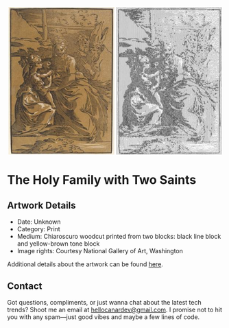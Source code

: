 <html>

<div align="center">
    <img width="49%" src="artwork.jpg" alt="artwork"/>
    <img width="49%" src="ascii_artwork.jpg" alt="artwork ASCII"/>
</div>

# The Holy Family with Two Saints

## Artwork Details

- Date: Unknown
- Category: Print
- Medium: Chiaroscuro woodcut printed from two blocks: black line block and yellow-brown tone block
- Image rights: Courtesy National Gallery of Art, Washington

Additional details about the artwork can be found [here](https://www.artsy.net/artwork/antonio-da-trento-after-parmigianino-the-holy-family-with-two-saints-1).

## Contact

Got questions, compliments, or just wanna chat about the latest tech trends? Shoot me an email
at [hellocanardev@gmail.com](mailto:hellocanardev@gmail.com). I promise not to hit you with any spam—just good vibes and
maybe a few lines of code.

</html>
